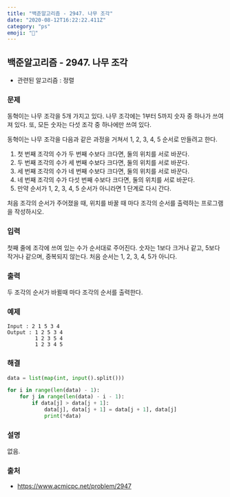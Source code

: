 ```yaml
---
title: "백준알고리즘 - 2947. 나무 조각"
date: "2020-08-12T16:22:22.411Z"
category: "ps"
emoji: "🦥"
---
```


## 백준알고리즘 - 2947. 나무 조각

- 관련된 알고리즘 : 정렬

### 문제

동혁이는 나무 조각을 5개 가지고 있다. 나무 조각에는 1부터 5까지 숫자 중 하나가 쓰여져 있다. 또, 모든 숫자는 다섯 조각 중 하나에만 쓰여 있다.

동혁이는 나무 조각을 다음과 같은 과정을 거쳐서 1, 2, 3, 4, 5 순서로 만들려고 한다.

1. 첫 번째 조각의 수가 두 번째 수보다 크다면, 둘의 위치를 서로 바꾼다.
2. 두 번째 조각의 수가 세 번째 수보다 크다면, 둘의 위치를 서로 바꾼다.
3. 세 번째 조각의 수가 네 번째 수보다 크다면, 둘의 위치를 서로 바꾼다.
4. 네 번째 조각의 수가 다섯 번째 수보다 크다면, 둘의 위치를 서로 바꾼다.
5. 만약 순서가 1, 2, 3, 4, 5 순서가 아니라면 1 단계로 다시 간다.

처음 조각의 순서가 주어졌을 때, 위치를 바꿀 때 마다 조각의 순서를 출력하는 프로그램을 작성하시오.

### 입력

첫째 줄에 조각에 쓰여 있는 수가 순서대로 주어진다. 숫자는 1보다 크거나 같고, 5보다 작거나 같으며, 중복되지 않는다. 처음 순서는 1, 2, 3, 4, 5가 아니다.

### 출력

두 조각의 순서가 바뀔때 마다 조각의 순서를 출력한다.

### 예제

```
Input : 2 1 5 3 4
Output : 1 2 5 3 4
         1 2 3 5 4
         1 2 3 4 5
```

### 해결

```python
data = list(map(int, input().split()))

for i in range(len(data) - 1):
    for j in range(len(data) - i - 1):
        if data[j] > data[j + 1]:
            data[j], data[j + 1] = data[j + 1], data[j]
            print(*data)
```

### 설명

없음.

### 출처

- https://www.acmicpc.net/problem/2947
